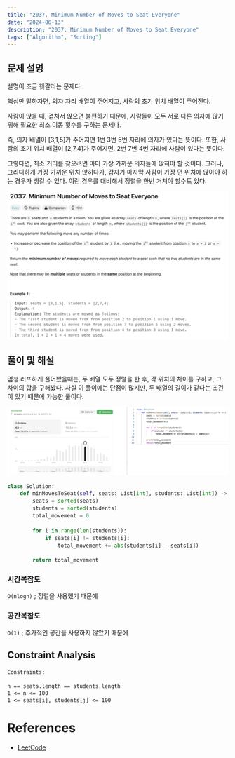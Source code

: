 ```yaml
---
title: "2037. Minimum Number of Moves to Seat Everyone"
date: "2024-06-13"
description: "2037. Minimum Number of Moves to Seat Everyone"
tags: ["Algorithm", "Sorting"]
---
```


## 문제 설명
설명이 조금 헷갈리는 문제다.   

핵심만 말하자면, 의자 자리 배열이 주어지고, 사람의 초기 위치 배열이 주어진다.

사람이 앉을 때, 겹쳐서 앉으면 불편하기 때문에, 사람들이 모두 서로 다른 의자에 앉기 위해 필요한 최소 이동 횟수를 구하는 문제다.

즉, 의자 배열이 [3,1,5]가  주어지면 1번 3번 5번 자리에 의자가 있다는 뜻이다. 또한, 사람의 초기 위치 배열이 [2,7,4]가 주어지면, 2번 7번 4번 자리에 사람이 있다는 뜻이다.

그렇다면, 최소 거리를 찾으려면 아마 가장 가까운 의자들에 앉혀야 할 것이다. 그러나, 그리디하게 가장 가까운 위치 앉히다가, 갑자기 마지막 사람이 가장 먼 위치에 앉아야 하는 경우가 생길 수 있다. 이런 경우를 대비해서 정렬을 한번 거쳐야 할수도 있다.  

![2037](../../../images/LEET/2037/2037.png)

## 풀이 및 해설
엄청 러프하게 풀어봤을때는, 두 배열 모두 정렬을 한 후, 각 위치의 차이를 구하고, 그 차이의 합을 구해봤다. 사실 이 풀이에는 단점이 많지만, 두 배열의 길이가 같다는 조건이 있기 때문에 가능한 풀이다.

![a1](../../../images/LEET/2037/a1.png)



```python
class Solution:
    def minMovesToSeat(self, seats: List[int], students: List[int]) -> int:
        seats = sorted(seats)
        students = sorted(students)
        total_movement = 0

        for i in range(len(students)):
            if seats[i] != students[i]:
                total_movement += abs(students[i] - seats[i])
        
        return total_movement
```


### 시간복잡도
`O(nlogn)` ; 정렬을 사용했기 때문에

### 공간복잡도
`O(1)` ; 추가적인 공간을 사용하지 않았기 때문에

## Constraint Analysis
```
Constraints:

n == seats.length == students.length
1 <= n <= 100
1 <= seats[i], students[j] <= 100
```

# References
- [LeetCode](https://leetcode.com/problems/minimum-number-of-moves-to-seat-everyone)

